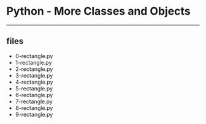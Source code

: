 # Python - More Classes and Objects

___
## files

- 0-rectangle.py
- 1-rectangle.py
- 2-rectangle.py
- 3-rectangle.py
- 4-rectangle.py
- 5-rectangle.py
- 6-rectangle.py
- 7-rectangle.py
- 8-rectangle.py
- 9-rectangle.py
